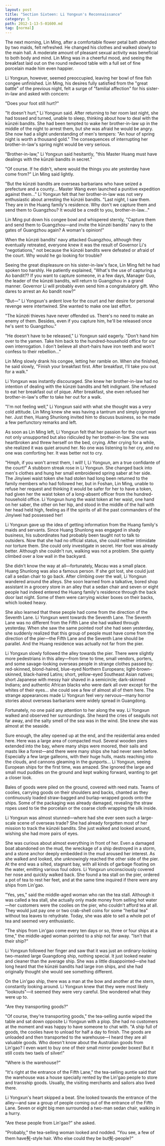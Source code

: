 ```yaml
---
layout: post
title: "Section Sixteen: Li Yongxun's Reconnaissance"
category: 5
path: 2012-1-13-5-01600.md
tag: [normal]
---
```


The next morning, Lin Ming, after a comfortable flower petal bath attended by two maids, felt refreshed. He changed his clothes and walked slowly to the main hall. A moderate amount of pleasant sexual activity was beneficial to both body and mind. Lin Ming was in a cheerful mood, and seeing the breakfast laid out on the round redwood table with a full set of fine porcelain made him even happier.

Li Yongxun, however, seemed preoccupied, leaving her bowl of fine fish congee unfinished. Lin Ming, his desires fully satisfied from the "great battle" of the previous night, felt a surge of "familial affection" for his sister-in-law and asked with concern:

"Does your foot still hurt?"

"It doesn't hurt," Li Yongxun said. After returning to her room last night, she had tossed and turned, unable to sleep, thinking about how to deal with the kūnzéi bandits. She had been tempted to wake her brother-in-law up in the middle of the night to arrest them, but she was afraid he would be angry. She now had a slight understanding of men's tempers: "An hour of spring night is worth a thousand gold." The consequences of interrupting her brother-in-law's spring night would be very serious.

"Brother-in-law," Li Yongxun said hesitantly, "this Master Huang must have dealings with the kūnzéi bandits in secret."

"Of course. If he didn't, where would the things you ate yesterday have come from?" Lin Ming said lightly.

"But the kūnzéi bandits are overseas barbarians who have seized a prefecture and a county... Master Wang even launched a punitive expedition against them..." Li Yongxun felt that her brother-in-law was not very enthusiastic about arresting the kūnzéi bandits. "Last night, I saw them. They are in the Huang family's residence. Why don't we capture them and send them to Guangzhou? It would be a credit to you, brother-in-law..."

Lin Ming put down his congee bowl and whispered sternly, "Capture them and send them to Guangzhou—and invite the kūnzéi bandits' navy to the gates of Guangzhou again? A woman's opinion!"

When the kūnzéi bandits' navy attacked Guangzhou, although they eventually retreated, everyone knew it was the result of Governor Li's "negotiations," not because the kūnzéi bandits were defeated or afraid of the court. Why would he go looking for trouble?

Seeing the great displeasure on his sister-in-law's face, Lin Ming felt he had spoken too harshly. He patiently explained, "What's the use of capturing a Ao bandit?? If you want to capture someone, in a few days, Manager Guo, the leader of the kūnzéi bandits, will return to Guangzhou in a grand manner. Governor Li will probably even send him a congratulatory gift. Who dares to arrest an Ao bandit now?"

"But—" Li Yongxun's ardent love for the court and her desire for personal revenge were intertwined. She wanted to make one last effort.

"The kūnzéi thieves have never offended us. There's no need to make an enemy of them. Besides, even if you capture him, he'll be released once he's sent to Guangzhou."

"He doesn't have to be released," Li Yongxun said eagerly. "Don't hand him over to the yamen. Take him back to the hundred-household office for our own interrogation. I don't believe all short-hairs have iron teeth and won't confess to their rebellion..."

Lin Ming slowly drank his congee, letting her ramble on. When she finished, he said slowly, "Finish your breakfast first. After breakfast, I'll take you out for a walk."

Li Yongxun was instantly discouraged. She knew her brother-in-law had no intention of dealing with the kūnzéi bandits and felt indignant. She refused to eat her breakfast out of pique. After breakfast, she even refused her brother-in-law's offer to take her out for a walk.

"I'm not feeling well," Li Yongxun said with what she thought was a very cold attitude. Lin Ming knew she was having a tantrum and simply ignored her. Just then, Huang Shunlong invited him to discuss business, so he made a few perfunctory remarks and left.

As soon as Lin Ming left, Li Yongxun felt that her passion for the court was not only unsupported but also ridiculed by her brother-in-law. She was heartbroken and threw herself on the bed, crying. After crying for a while, she realized it was quiet around her. No one was listening to her cry, and no one was comforting her. It was better not to cry.

"Hmph, if you won't arrest them, I will! I, Li Yongxun, am a true confidante of the court!" A stubborn streak rose in Li Yongxun. She changed back into men's clothes and hung her small embroidered spring saber at her side. The Jinyiwei waist token she had stolen had long been returned to the family members who had followed her, but in Foshan, Lin Ming, unable to refuse her request and thinking it would be safer for her to have a token, had given her the waist token of a long-absent officer from the hundred-household office. Li Yongxun hung the waist token at her waist, one hand on her saber, the other on her hip, and stood in the middle of the hall with her head held high, feeling as if the spirits of all the past commanders of the Jinyiwei had possessed her!

Li Yongxun gave up the idea of getting information from the Huang family's maids and servants. Since Huang Shunlong was engaged in shady business, his subordinates had probably been taught not to talk to outsiders. Now that she had no official status, she could neither intimidate nor torture them. She could only investigate in secret. Her foot was already better. Although she couldn't run, walking was not a problem. She quietly climbed over a low wall in the backyard.

She didn't know the way at all—fortunately, Macau was a small place. Huang Shunlong was also a famous person. If she got lost, she could just call a sedan chair to go back. After climbing over the wall, Li Yongxun wandered around the alleys. She soon learned from a talkative, bored shop assistant in a grocery store in an alley that a sedan chair and seven or eight people had indeed entered the Huang family's residence through the back door last night. Some of them were carrying wicker boxes on their backs, which looked heavy.

She also learned that these people had come from the direction of the Seventh Lane. Li Yongxun went towards the Seventh Lane. The Seventh Lane was no different from the Fifth Lane she had walked through yesterday. When she saw the same pointed roof she had seen yesterday, she suddenly realized that this group of people must have come from the direction of the pier—the Fifth Lane and the Seventh Lane should be parallel. And the Huang residence was actually not far from the pier.

Li Yongxun slowly followed the alley towards the pier. There were slightly more pedestrians in this alley—from time to time, small vendors, porters, and some savage-looking overseas people in strange clothes passed by: red-skinned, blond-haired, blue-eyed Northern Europeans; light-brown-skinned, black-haired Latins; short, yellow-eyed Southeast Asian natives; short Japanese with messy hair shaved in a semicircle; dark-skinned Indians; and authentic African blacks who were dark all over except for the whites of their eyes... she could see a few of almost all of them here. The strange appearances made Li Yongxun feel very nervous—many horror stories about overseas barbarians were widely spread in Guangdong.

Fortunately, no one paid any attention to her along the way. Li Yongxun walked and observed her surroundings. She heard the cries of seagulls not far away, and the salty smell of the sea was in the wind. She knew she was almost at the seaside.

Sure enough, the alley opened up at the end, and the residential area ended here. Here was a large area of compacted mud. Several wooden piers extended into the bay, where many ships were moored, their sails and masts like a forest—and there were many ships she had never seen before. Especially a few large galleons, with their huge hulls, masts reaching into the clouds, and cannons gleaming in the gunports... Li Yongxun, seeing European ships for the first time, was amazed. She ignored the large and small mud puddles on the ground and kept walking forward, wanting to get a closer look.

Bales of goods were piled on the ground, covered with reed mats. Teams of coolies, carrying goods on their shoulders and backs, chanted as they continuously loaded straw-bagged and burlap-wrapped goods onto the ships. Some of the packaging was already damaged, revealing the straw ropes used to tie the porcelain or the coarse cloth wrapping the silk inside.

Li Yongxun was almost stunned—where had she ever seen such a large-scale scene of overseas trade? She had already forgotten most of her mission to track the kūnzéi bandits. She just walked and looked around, wishing she had more pairs of eyes.

She was curious about almost everything in front of her. Even a damaged boat abandoned on the mud, the wreckage of a ship destroyed in a storm, and a stone anchor deeply embedded in the mud aroused her interest. As she walked and looked, she unknowingly reached the other side of the pier. At the end was a silted, stagnant bay, with all kinds of garbage floating on the water, emitting various foul odors. Li Yongxun unconsciously covered her nose and quickly walked back. She found a tea stall on the pier, ordered a pot of tea to rest her feet, and at the same time inquired if there were any ships from Lin'gao.

"Yes, yes," said the middle-aged woman who ran the tea stall. Although it was called a tea stall, she actually only made money from selling hot water—her customers were the coolies on the pier, who couldn't afford tea at all. They would just pay one or two crab-shell coins for some "herbal tea" without tea leaves to rehydrate. Today, she was able to sell a whole pot of tea and seemed very enthusiastic.

"The ships from Lin'gao come every ten days or so, three or four ships at a time," the middle-aged woman pointed to a ship not far away. "Isn't that their ship?"

Li Yongxun followed her finger and saw that it was just an ordinary-looking two-masted large Guangdong ship, nothing special. It just looked neater and cleaner than the average ship. She was a little disappointed—she had long heard that the kūnzéi bandits had large iron ships, and she had originally thought she would see something different.

On the Lin'gao ship, there was a man at the bow and another at the stern, constantly looking around. Li Yongxun knew that they were most likely "lookouts"—it seemed they were very careful. She wondered what they were up to.

"Are they transporting goods?"

"Of course, they're transporting goods," the tea-selling auntie wiped the table and sat down opposite Li Yongxun with a plop. She had no customers at the moment and was happy to have someone to chat with. "A ship full of goods, the coolies have to unload for half a day to finish. The goods are unloaded and then transported to the warehouse—I heard they are all valuable goods. Who doesn't know about the Australian goods from Lin'gao? I even want to buy one of their small mirror powder boxes! But it still costs two taels of silver!"

"Where is the warehouse?"

"It's right at the entrance of the Fifth Lane," the tea-selling auntie said that the warehouse was a house specially rented by the Lin'gao people to store and transship goods. Usually, the visiting merchants and sailors also lived there.

Li Yongxun's heart skipped a beat. She looked towards the entrance of the alley—and saw a group of people coming out of the entrance of the Fifth Lane. Seven or eight big men surrounded a two-man sedan chair, walking in a hurry.

"Are these people from Lin'gao?" she asked.

"Probably," the tea-selling woman looked and nodded. "You see, a few of them have髡-style hair. Who else could they be but髡-people?"